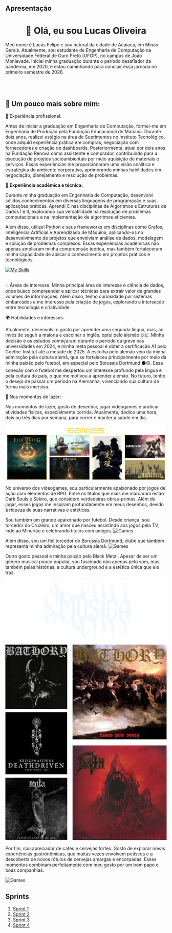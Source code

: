 ## Apresentação
<h1 align="center">👋 Olá, eu sou Lucas Oliveira</h1>

<!-- 
Sou estudante de 💻 Engenharia de Computação   na 🏫 Universidade Federal de Ouro Preto, campus de João Monlevade 🌍 , com previsão de formatura no primeiro semestre de 2026. -->

Meu nome é Lucas Felipe e sou natural da cidade de Acaiaca, em Minas Gerais. Atualmente, sou estudante de Engenharia de Computação na Universidade Federal de Ouro Preto (UFOP), no campus de João Monlevade. Iniciei minha graduação durante o período desafiador da pandemia, em 2020, e estou caminhando para concluir essa jornada no primeiro semestre de 2026.
</p><br><br>

## 🚀 Um pouco mais sobre mim:

💼 Experiência profissional:

Antes de iniciar a graduação em Engenharia de Computação, formei-me em Engenharia de Produção pela Fundação Educacional de Mariana. Durante dois anos, realizei estágio na área de Suprimentos no Instituto Tecnológico, onde adquiri experiência prática em compras, negociação com fornecedores e criação de dashboards. Posteriormente, atuei por dois anos na Fundação Renova como assistente e comprador, contribuindo para a execução de projetos socioambientais por meio aquisição de materiais  e serviços. Essas experiências me proporcionaram uma visão analítica e estratégica do ambiente corporativo, aprimorando minhas habilidades em negociação, planejamento e resolução de problemas.


🔧 **Experiência acadêmica e técnica:**

Durante minha graduação em Engenharia de Computação, desenvolvi sólidos conhecimentos em diversas linguagens de programação e suas aplicações práticas. Aprendi C nas disciplinas de Algoritmos e Estruturas de Dados I e II, explorando sua versatilidade na resolução de problemas computacionais e na implementação de algoritmos eficientes. 

Além disso, utilizei Python e seus frameworks em disciplinas como Grafos, Inteligência Artificial e Aprendizado de Máquina, aplicando-os no desenvolvimento de projetos que envolviam análise de dados, modelagem e solução de problemas complexos. 
Essas experiências acadêmicas não apenas ampliaram minha compreensão teórica, mas também fortaleceram minha capacidade de aplicar o conhecimento em projetos práticos e tecnológicos.
<!--
## 🚀 Linguagens de Programação
Durante o curso, desenvolvi habilidades em programação, dominando linguagens como C, Java, Python e seus frameworks.
-->
[![My Skills](https://skillicons.dev/icons?i=python,c,cpp,vscode,git,github,ubuntu,tensorflow,latex)](https://skillicons.dev)<br><br>


💡 Áreas de interesse:
Minha principal área de interesse é ciência de dados, onde busco compreender e aplicar técnicas para extrair valor de grandes volumes de informações. Além disso, tenho curiosidade por sistemas embarcados e me interesso pela criação de jogos, explorando a interseção entre tecnologia e criatividade.


🌍 Habilidades e interesses:

Atualmente, desenvolvi o gosto por aprender uma segunda língua, mas, ao invés de seguir a maioria e escolher o inglês, optei pelo alemão 🇩🇪. Minha decisão e os estudos começaram durante o período da greve nas universidades em 2024, e minha meta pessoal é obter a certificação A1 pelo Goethe-Institut até a metade de 2025. A escolha pelo alemão veio da minha admiração pela cultura alemã, que se fortaleceu principalmente por meio da minha paixão pelo futebol, em especial pelo Borussia Dortmund ⚫🟡. Essa conexão com o futebol me despertou um interesse profundo pela língua e pela cultura do país, o que me motivou a aprender alemão. No futuro, tenho o desejo de passar um período na Alemanha, vivenciando sua cultura de forma mais imersiva.

🎨 Nos momentos de lazer:

Nos momentos de lazer, gosto de desenhar, jogar videogames e praticar atividades físicas, especialmente corrida. Atualmente, dedico uma hora, dois ou três dias por semana, para correr e manter a saúde em dia. 
<!--
![Commits_GitHub 1](evidencias/Commits_GitHub.png);
-->

![Games](/Sprint%2001/imagens/Games.png)

No universo dos videogames, sou particularmente apaixonado por jogos de ação com elementos de RPG. Entre os títulos que mais me marcaram estão Dark Souls e Sekiro, que considero verdadeiras obras-primas. Além de jogar, esses jogos me inspiram profundamente em meus desenhos, devido à riqueza de suas narrativas e estéticas.

Sou também um grande apaixonado por futebol. Desde criança, sou torcedor do Cruzeiro, um amor que nasceu assistindo aos jogos pela TV, indo ao Mineirão e celebrando títulos com amigos. 
![Games](/Sprint%2001/imagens/Cruzeiro.png)

Além disso, sou um fiel torcedor do Borussia Dortmund, clube que também representa minha admiração pela cultura alemã.
![Games](/Sprint%2001/imagens/BVB.png)

Outro gosto pessoal é minha paixão pelo Black Metal. Apesar de ser um gênero musical pouco popular, sou fascinado não apenas pelo som, mas também pelas histórias, a cultura underground e a estética única que ele traz.

![Games](/Sprint%2001/imagens/Musicas.png)

Por fim, sou apreciador de cafés e cervejas fortes. Gosto de explorar novas experiências gastronômicas, que muitas vezes envolvem petiscos e a descoberta de novos rótulos de cervejas amargas e encorpadas. Esses momentos combinam perfeitamente com meu gosto por um bom papo e boas companhias.

![Games](/Sprint%2001/imagens/Cervejas.png)


## Sprints 

1. [Sprint 1](https://github.com/LucasFCO/Estagio/tree/main/Sprint%2001#readme)
2. [Sprint 2](https://github.com/LucasFCO/Estagio/tree/main/Sprint%2002#readme)
3. [Sprint 3](https://github.com/LucasFCO/Estagio/tree/main/Sprint%2003#readme)
3. [Sprint 4](https://github.com/LucasFCO/Estagio/tree/main/Sprint%2004#readme)


<!--

3. [Sprint 3](Sprint%203/README.md)
4. ...

## Desafio

1. [Desafio Final](Desafio/README.md)


___


# Dicas

- [Mark Down - Basic Syntax](https://www.markdownguide.org/basic-syntax/)
- [Github - Basic writing and formatting syntax](https://docs.github.com/en/get-started/writing-on-github/getting-started-with-writing-and-formatting-on-github/basic-writing-and-formatting-syntax)

-->
